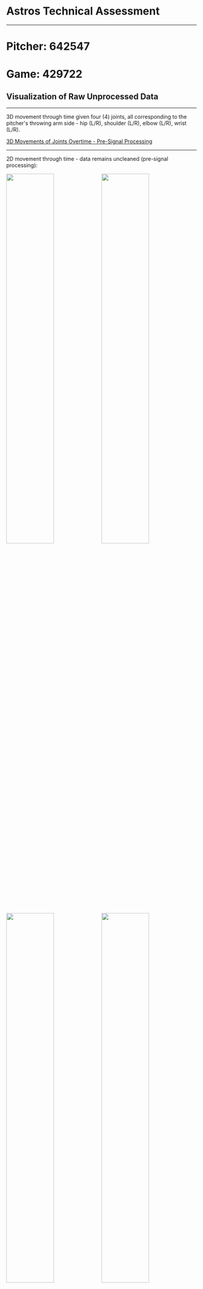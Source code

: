 # Astros Technical Assessment

___
# Pitcher: 642547
# Game: 429722
## Visualization of Raw Unprocessed Data
___

3D movement through time given four (4) joints, all corresponding to the pitcher's throwing arm side - hip (L/R), shoulder (L/R), elbow (L/R), wrist (L/R).

[3D Movements of Joints Overtime - Pre-Signal Processing](./images_and_output_data/pitcher_642547/uncleaned_3d_plot_.html)

___

2D movement through time - data remains uncleaned (pre-signal processing):

<img src = "./images_and_output_data/pitcher_642547/right_hip_xyz.png" width=50%><img src = "./images_and_output_data/pitcher_642547/right_shoulder_xyz.png" width = 50%>
<img src = "./images_and_output_data/pitcher_642547/right_elbow_xyz.png" width = 50%><img src = "./images_and_output_data/pitcher_642547/right_wrist_xyz.png" width = 50%>
___

## Signal Processing Methodology - Density-Based Spatial Clustering of Applications with Noise (DBSCAN)
___
Implementation of a machine learning model known as DBSCAN. This is a density-based clustering non-parametric algorithm that groups given a set of points in a given n<sup>th</sup> dimensional space. It groups together points that are closely packed together, marking outliers in low density regions. 

In this study DBSCAN is applied to each coordinate per joint assessed and assessed independently per unit of time. As joint path over x, y, z coordinates is fluid over time, with no interruptions, DBSCAN per unit time allows for the model to identify continuous streams. Parameters epsilon (eps) and minimum  number of samples (min_samples) were manually adjusted to produce desired results. Noise can be seen as wider/fatter portions of the plots which primariliy presents itself towards the beginning (set position) and end (ball release position) of pitch delivery. If not explicitly identified, the default means to calculate distance between isntances in a feature array is via euclidean geometry (note that the metric to measure must be one of the options allowed by sklearn.metrics.pairwise_distances). Further parameters were not adjusted in this study but can be further reviewed to potentially further reduce noise. 2-dimensional plots of the cleaned data can be seen below:

    
<img src = "./images_and_output_data/pitcher_642547/right_hip_cleaned.png" width=50%><img src = "./images_and_output_data/pitcher_642547/right_shoulder_cleaned.png" width = 50%>
<img src = "./images_and_output_data/pitcher_642547/right_elbow_cleaned.png" width = 50%><img src = "./images_and_output_data/pitcher_642547/right_wrist_cleaned.png" width = 50%>

## Measured Metrics to Identify Arm Path
___
1. Curvature Over Time Profile measures how the bending or tuning of a path changes as an object or point moves. In turms of motion, cuvature can provide insight into the nature of movement.
    - Constant curvature indicates that the object is moving along a circular path with a fixed radius
    - Changing curvature over time indicates that the object's path is bending or turning at varying rates.
    - Zero curvature indicates that the object is moving in a straight line.

<img src = "./images_and_output_data/pitcher_642547/r_hip_curvature.png" width=50%><img src = "./images_and_output_data/pitcher_642547/r_shoulder_curvature.png" width = 50%>
<img src = "./images_and_output_data/pitcher_642547/r_elbow_curvature.png" width = 50%><img src = "./images_and_output_data/pitcher_642547/r_wrist_curvature.png" width = 50%>

2. Velocity Over Time Profile measure how the speed and direction of an object's movement change as it travels along its path. A more basic metric, but possible to identify differences as pitch count increases.

<img src = "./images_and_output_data/pitcher_642547/r_hip_velo.png" width=50%><img src = "./images_and_output_data/pitcher_642547/r_shoulder_velo.png" width = 50%>
<img src = "./images_and_output_data/pitcher_642547/r_elbow_velo.png" width = 50%><img src = "./images_and_output_data/pitcher_642547/r_wrist_velo.png" width = 50%>

3. Cumulative Distance Traveled provides a quantitative measure of how much the arm/joint ha smoved during the entire pitch delivery. Through this one can gain possibly insights to the efficiency and mechnics of pitching motion. This could also possibly be used to identify any mechcanil differences in a pitchers delivery, potentially identifying injury, strain, or fatigue. (note all joints have been placed in one plot)

<img src = "./images_and_output_data/pitcher_642547/total_path_length.png" width = 100%>

4. Aggregate Mean Path tracks the joint path through time and computes the mean for all samples per time increment. Once the mean path is computed a tolerance can then be set to allow for normal deviations in pitch delivery. If the delivery starts to fall outside of the "pocket" then further investigation may be needed.

<img src = "./images_and_output_data/pitcher_642547/r_hip_x_mean_path.png" width=33%><img src = "./images_and_output_data/pitcher_642547/r_hip_y_mean_path.png" width = 33%><img src = "./images_and_output_data/pitcher_642547/r_hip_z_mean_path.png" width = 33%>

<img src = "./images_and_output_data/pitcher_642547/r_shoulder_x_mean_path.png" width=33%><img src = "./images_and_output_data/pitcher_642547/r_shoulder_y_mean_path.png" width = 33%><img src = "./images_and_output_data/pitcher_642547/r_shoulder_z_mean_path.png" width = 33%>

<img src = "./images_and_output_data/pitcher_642547/r_elbow_x_mean_path.png" width=33%><img src = "./images_and_output_data/pitcher_642547/r_elbow_y_mean_path.png" width = 33%><img src = "./images_and_output_data/pitcher_642547/r_elbow_z_mean_path.png" width = 33%>

<img src = "./images_and_output_data/pitcher_642547/r_wrist_x_mean_path.png" width=33%><img src = "./images_and_output_data/pitcher_642547/r_wrist_y_mean_path.png" width = 33%><img src = "./images_and_output_data/pitcher_642547/r_wrist_z_mean_path.png" width = 33%>